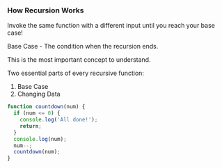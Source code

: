 ### How Recursion Works

Invoke the same function with a different input until you reach your base case!

Base Case - The condition when the recursion ends.

This is the most important concept to understand.

Two essential parts of every recursive function:

1. Base Case
2. Changing Data

```javascript
function countdown(num) {
  if (num <= 0) {
    console.log('All done!');
    return;
  }
  console.log(num);
  num--;
  countdown(num);
}
```
